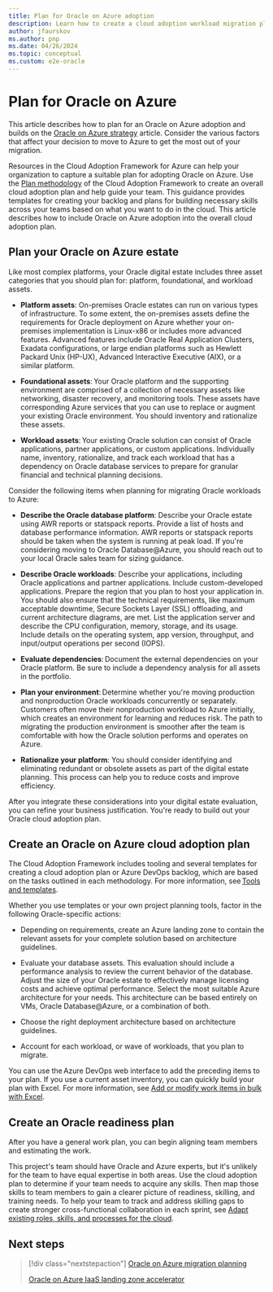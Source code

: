 ```yaml
---
title: Plan for Oracle on Azure adoption
description: Learn how to create a cloud adoption workload migration plan for Oracle on Azure.
author: jfaurskov
ms.author: pnp
ms.date: 04/26/2024
ms.topic: conceptual
ms.custom: e2e-oracle
--- 
```


# Plan for Oracle on Azure

This article describes how to plan for an Oracle on Azure adoption and builds on the [Oracle on Azure strategy](oracle-landing-zone-strategy.md) article. Consider the various factors that affect your decision to move to Azure to get the most out of your migration.

Resources in the Cloud Adoption Framework for Azure can help your organization to capture a suitable plan for adopting Oracle on Azure. Use the [Plan methodology](/azure/cloud-adoption-framework/plan) of the Cloud Adoption Framework to create an overall cloud adoption plan and help guide your team. This guidance provides templates for creating your backlog and plans for building necessary skills across your teams based on what you want to do in the cloud. This article describes how to include Oracle on Azure adoption into the overall cloud adoption plan.

## Plan your Oracle on Azure estate

Like most complex platforms, your Oracle digital estate includes three asset categories that you should plan for: platform, foundational, and workload assets.

- **Platform assets**: On-premises Oracle estates can run on various types of infrastructure. To some extent, the on-premises assets define the requirements for Oracle deployment on Azure whether your on-premises implementation is Linux-x86 or includes more advanced features. Advanced features include Oracle Real Application Clusters, Exadata configurations, or large endian platforms such as Hewlett Packard Unix (HP-UX), Advanced Interactive Executive (AIX), or a similar platform.

- **Foundational assets**: Your Oracle platform and the supporting environment are comprised of a collection of necessary assets like networking, disaster recovery, and monitoring tools. These assets have corresponding Azure services that you can use to replace or augment your existing Oracle environment. You should inventory and rationalize these assets.

- **Workload assets**: Your existing Oracle solution can consist of Oracle applications, partner applications, or custom applications. Individually name, inventory, rationalize, and track each workload that has a dependency on Oracle database services to prepare for granular financial and technical planning decisions.

Consider the following items when planning for migrating Oracle workloads to Azure:

- **Describe the Oracle database platform**: Describe your Oracle estate using AWR reports or statspack reports. Provide a list of hosts and database performance information. AWR reports or statspack reports should be taken when the system is running at peak load. If you're considering moving to Oracle Database@Azure, you should reach out to your local Oracle sales team for sizing guidance.

- **Describe Oracle workloads**: Describe your applications, including Oracle applications and partner applications. Include custom-developed applications. Prepare the region that you plan to host your application in. You should also ensure that the technical requirements, like maximum acceptable downtime, Secure Sockets Layer (SSL) offloading, and current architecture diagrams, are met. List the application server and describe the CPU configuration, memory, storage, and its usage. Include details on the operating system, app version, throughput, and input/output operations per second (IOPS).

- **Evaluate dependencies**: Document the external dependencies on your Oracle platform. Be sure to include a dependency analysis for all assets in the portfolio. 

- **Plan your environment**: Determine whether you're moving production and nonproduction Oracle workloads concurrently or separately. Customers often move their nonproduction workload to Azure initially, which creates an environment for learning and reduces risk. The path to migrating the production environment is smoother after the team is comfortable with how the Oracle solution performs and operates on Azure.

- **Rationalize your platform**: You should consider identifying and eliminating redundant or obsolete assets as part of the digital estate planning. This process can help you to reduce costs and improve efficiency.

After you integrate these considerations into your digital estate evaluation, you can refine your business justification. You're ready to build out your Oracle cloud adoption plan.

## Create an Oracle on Azure cloud adoption plan

The Cloud Adoption Framework includes tooling and several templates for creating a cloud adoption plan or Azure DevOps backlog, which are based on the tasks outlined in each methodology. For more information, see [Tools and templates](/azure/cloud-adoption-framework/resources/tools-templates#plan).

Whether you use templates or your own project planning tools, factor in the following Oracle-specific actions:

- Depending on requirements, create an Azure landing zone to contain the relevant assets for your complete solution based on architecture guidelines.

- Evaluate your database assets. This evaluation should include a performance analysis to review the current behavior of the database. Adjust the size of your Oracle estate to effectively manage licensing costs and achieve optimal performance. Select the most suitable Azure architecture for your needs. This architecture can be based entirely on VMs, Oracle Database@Azure, or a combination of both. 

- Choose the right deployment architecture based on architecture guidelines.

- Account for each workload, or wave of workloads, that you plan to migrate.

You can use the Azure DevOps web interface to add the preceding items to your plan. If you use a current asset inventory, you can quickly build your plan with Excel. For more information, see [Add or modify work items in bulk with Excel](/azure/devops/boards/backlogs/office/bulk-add-modify-work-items-excel).

## Create an Oracle readiness plan

After you have a general work plan, you can begin aligning team members and estimating the work.

This project's team should have Oracle and Azure experts, but it's unlikely for the team to have equal expertise in both areas. Use the cloud adoption plan to determine if your team needs to acquire any skills. Then map those skills to team members to gain a clearer picture of readiness, skilling, and training needs. To help your team to track and address skilling gaps to create stronger cross-functional collaboration in each sprint, see [Adapt existing roles, skills, and processes for the cloud](/azure/cloud-adoption-framework/plan/adapt-roles-skills-processes).

## Next steps

> [!div class="nextstepaction"]
> [Oracle on Azure migration planning](oracle-migration-planning.md)
>
> [Oracle on Azure IaaS landing zone accelerator](oracle-landing-zone-accelerator.md)
